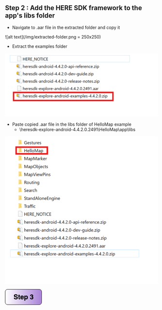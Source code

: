 ## Step 2 : Add the HERE SDK framework to the app's libs folder

- Navigate to .aar file in the extracted folder and copy it

![alt text](/img/extracted-folder.png = 250x250)

- Extract the examples folder

![alt text](/img/extract-ex.png)

- Paste copied .aar file in the libs folder of HelloMap example
    - \heresdk-explore-android-4.4.2.0.2491\HelloMap\app\libs

![alt text](/img/extracted-ex.png)

[![Foo](/img/s3.png)](/Step3.md) 